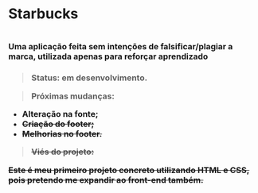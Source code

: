 <h1> Starbucks <h1/>
<h3> Uma aplicação feita sem intenções de falsificar/plagiar a marca, utilizada apenas para reforçar aprendizado<h3/>

> Status: em desenvolvimento.

> Próximas mudanças:
+ Alteração na fonte;
+ <s>Criação do footer;
+ Melhorias no footer.

> Viés do projeto:

Este é meu primeiro projeto concreto utilizando HTML e CSS, pois pretendo me expandir ao front-end também.